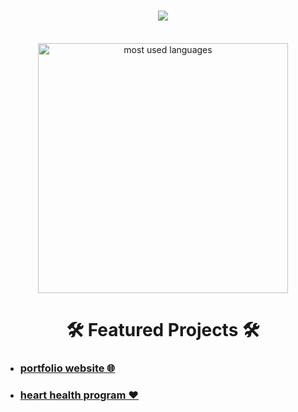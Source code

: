 <div style="font-weight: bold;">
    <h1 align="center">
        <img src="https://readme-typing-svg.herokuapp.com/?font=Bebas+Neue&size=60&color=0092a2&center=true&vCenter=true&width=700&height=100&duration=4000&lines=👁+Hi+there+👁;+I'm+Abdullah+👋;Welcome+to+my+repository!;" />
    </h1>
</div>

<br>

<div align="center">
  <img width=400 align="center" alt="most used languages" src="https://github-readme-stats-tzolics-projects.vercel.app/api/top-langs/?username=tzolic&size_weight=0.5&count_weight=0.5&border_radius=30&text_color=fff&title_color=fff&bg_color=0092a2&hide_border=true"/>
</div>

<h1 align="center">🛠️ Featured Projects 🛠️</h1>

- ### [portfolio website 🌐](https://github.com/tzolic/tzolic.github.io)
- ### [heart health program ❤️](https://github.com/tzolic/heart_health_program)





